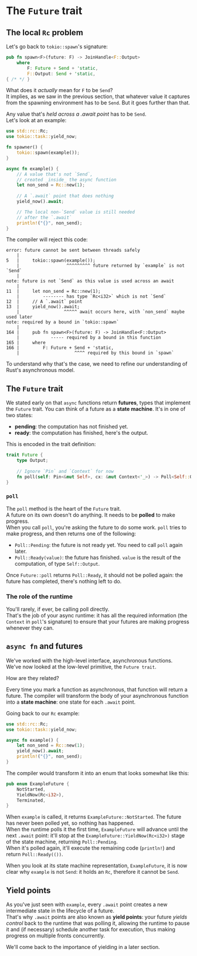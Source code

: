 # The `Future` trait

## The local `Rc` problem

Let's go back to `tokio::spawn`'s signature:

```rust
pub fn spawn<F>(future: F) -> JoinHandle<F::Output>
    where
        F: Future + Send + 'static,
        F::Output: Send + 'static,
{ /* */ }
```

What does it _actually_ mean for `F` to be `Send`?  
It implies, as we saw in the previous section, that whatever value it captures from the
spawning environment has to be `Send`. But it goes further than that.

Any value that's _held across a .await point_ has to be `Send`.  
Let's look at an example:

```rust
use std::rc::Rc;
use tokio::task::yield_now;

fn spawner() {
    tokio::spawn(example());
}

async fn example() {
    // A value that's not `Send`,
    // created _inside_ the async function
    let non_send = Rc::new(1);
    
    // A `.await` point that does nothing
    yield_now().await;

    // The local non-`Send` value is still needed
    // after the `.await`
    println!("{}", non_send);
}
```

The compiler will reject this code:

```text
error: future cannot be sent between threads safely
    |
5   |     tokio::spawn(example());
    |                  ^^^^^^^^^ future returned by `example` is not `Send`
    |
note: future is not `Send` as this value is used across an await
    |
11  |     let non_send = Rc::new(1);
    |         -------- has type `Rc<i32>` which is not `Send`
12  |     // A `.await` point
13  |     yield_now().await;
    |                 ^^^^^ await occurs here, with `non_send` maybe used later
note: required by a bound in `tokio::spawn`
    |
164 |     pub fn spawn<F>(future: F) -> JoinHandle<F::Output>
    |            ----- required by a bound in this function
165 |     where
166 |         F: Future + Send + 'static,
    |                     ^^^^ required by this bound in `spawn`
```

To understand why that's the case, we need to refine our understanding of 
Rust's asynchronous model.

## The `Future` trait

We stated early on that `async` functions return **futures**, types that implement
the `Future` trait. You can think of a future as a **state machine**. 
It's in one of two states:

- **pending**: the computation has not finished yet.
- **ready**: the computation has finished, here's the output.

This is encoded in the trait definition:

```rust
trait Future {
    type Output;
    
    // Ignore `Pin` and `Context` for now
    fn poll(self: Pin<&mut Self>, cx: &mut Context<'_>) -> Poll<Self::Output>;
}
```

### `poll`

The `poll` method is the heart of the `Future` trait.  
A future on its own doesn't do anything. It needs to be **polled** to make progress.  
When you call `poll`, you're asking the future to do some work.
`poll` tries to make progress, and then returns one of the following:

- `Poll::Pending`: the future is not ready yet. You need to call `poll` again later.
- `Poll::Ready(value)`: the future has finished. `value` is the result of the computation,
  of type `Self::Output`. 

Once `Future::poll` returns `Poll::Ready`, it should not be polled again: the future has
completed, there's nothing left to do.  

### The role of the runtime

You'll rarely, if ever, be calling poll directly.  
That's the job of your async runtime: it has all the required information (the `Context`
in `poll`'s signature) to ensure that your futures are making progress whenever they can.

## `async fn` and futures

We've worked with the high-level interface, asynchronous functions.  
We've now looked at the low-level primitive, the `Future trait`.

How are they related?

Every time you mark a function as asynchronous, that function will return a future.
The compiler will transform the body of your asynchronous function into a **state machine**:
one state for each `.await` point.

Going back to our `Rc` example:

```rust
use std::rc::Rc;
use tokio::task::yield_now;

async fn example() {
    let non_send = Rc::new(1);
    yield_now().await;
    println!("{}", non_send);
}
```

The compiler would transform it into an enum that looks somewhat like this:

```rust
pub enum ExampleFuture {
    NotStarted,
    YieldNow(Rc<i32>),
    Terminated,
}
```

When `example` is called, it returns `ExampleFuture::NotStarted`. The future has never
been polled yet, so nothing has happened.  
When the runtime polls it the first time, `ExampleFuture` will advance until the next
`.await` point: it'll stop at the `ExampleFuture::YieldNow(Rc<i32>)` stage of the state
machine, returning `Poll::Pending`.  
When it's polled again, it'll execute the remaining code (`println!`) and 
return `Poll::Ready(())`.  

When you look at its state machine representation, `ExampleFuture`, 
it is now clear why `example` is not `Send`: it holds an `Rc`, therefore
it cannot be `Send`.

## Yield points

As you've just seen with `example`, every `.await` point creates a new intermediate
state in the lifecycle of a future.  
That's why `.await` points are also known as **yield points**: your future _yields control_
back to the runtime that was polling it, allowing the runtime to pause it and (if necessary)
schedule another task for execution, thus making progress on multiple fronts concurrently.

We'll come back to the importance of yielding in a later section.
